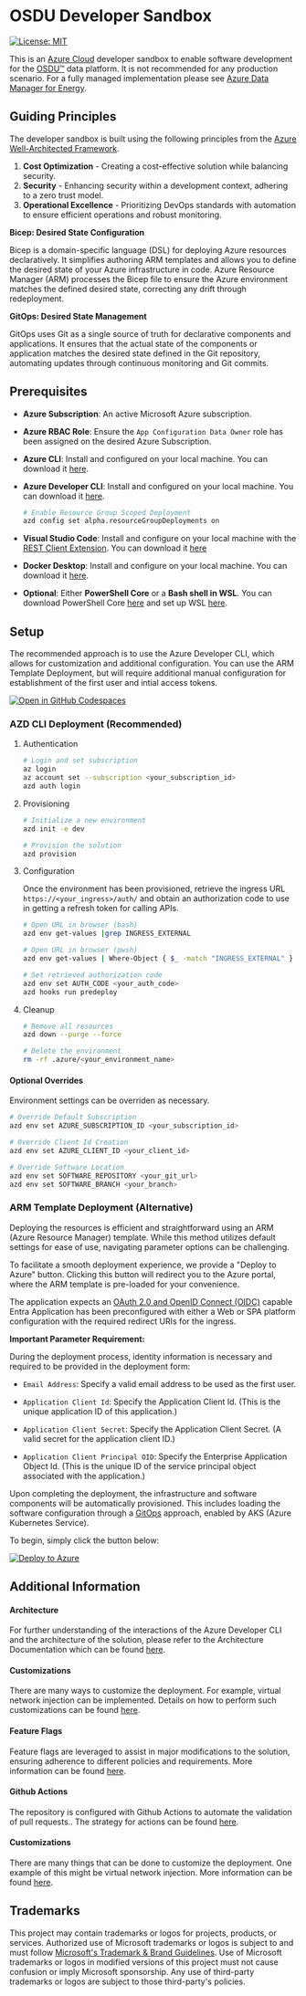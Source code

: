 # OSDU Developer Sandbox

[![License: MIT](https://img.shields.io/badge/License-MIT-yellow.svg)](https://opensource.org/licenses/MIT)  

This is an [Azure Cloud](https://azure.microsoft.com/) developer sandbox to enable software development for the [OSDU™](https://community.opengroup.org/osdu/platform) data platform.  It is not recommended for any production scenario.  For a fully managed implementation please see [Azure Data Manager for Energy](https://azure.microsoft.com/en-us/products/data-manager-for-energy).


## Guiding Principles

The developer sandbox is built using the following principles from the [Azure Well-Architected Framework](https://learn.microsoft.com/en-us/azure/well-architected/what-is-well-architected-framework).


1. **Cost Optimization** - Creating a cost-effective solution while balancing security.
2. **Security** - Enhancing security within a development context, adhering to a zero trust model.
3. **Operational Excellence** - Prioritizing DevOps standards with automation to ensure efficient operations and robust monitoring.


**Bicep: Desired State Configuration**

Bicep is a domain-specific language (DSL) for deploying Azure resources declaratively. It simplifies authoring ARM templates and allows you to define the desired state of your Azure infrastructure in code. Azure Resource Manager (ARM) processes the Bicep file to ensure the Azure environment matches the defined desired state, correcting any drift through redeployment.

**GitOps: Desired State Management**

GitOps uses Git as a single source of truth for declarative components and applications. It ensures that the actual state of the components or application matches the desired state defined in the Git repository, automating updates through continuous monitoring and Git commits.


## Prerequisites

- __Azure Subscription__: An active Microsoft Azure subscription.

- __Azure RBAC Role__: Ensure the `App Configuration Data Owner` role has been assigned on the desired Azure Subscription.

- __Azure CLI__: Install and configured on your local machine. You can download it [here](https://docs.microsoft.com/en-us/cli/azure/install-azure-cli).

- __Azure Developer CLI__: Install and configured on your local machine. You can download it [here](https://learn.microsoft.com/en-us/azure/developer/azure-developer-cli/install-azd).

    ```bash
    # Enable Resource Group Scoped Deployment
    azd config set alpha.resourceGroupDeployments on
    ```

- __Visual Studio Code__: Install and configure on your local machine with the [REST Client Extension](https://marketplace.visualstudio.com/items?itemName=humao.rest-client). You can download it [here](https://code.visualstudio.com/download)

- **Docker Desktop**: Install and configure on your local machine. You can download it [here](https://www.docker.com/products/docker-desktop).

- **Optional**: Either **PowerShell Core** or a **Bash shell in WSL**. You can download PowerShell Core [here](https://github.com/PowerShell/PowerShell) and set up WSL [here](https://docs.microsoft.com/en-us/windows/wsl/install).


## Setup

The recommended approach is to use the Azure Developer CLI, which allows for customization and additional configuration. You can use the ARM Template Deployment, but will require additional manual configuration for establishment of the first user and intial access tokens.

[![Open in GitHub Codespaces](https://github.com/codespaces/badge.svg)](https://codespaces.new/azure/osdu-developer)

### AZD CLI Deployment (Recommended)

1. Authentication

    ```bash
    # Login and set subscription
    az login
    az account set --subscription <your_subscription_id>
    azd auth login
    ```

2. Provisioning

    ```bash
    # Initialize a new environment
    azd init -e dev
    
    # Provision the solution
    azd provision
    ```

3. Configuration

    Once the environment has been provisioned, retrieve the ingress URL `https://<your_ingress>/auth/` and obtain an authorization code to use in getting a refresh token for calling APIs.

    ```bash
    # Open URL in browser (bash)
    azd env get-values |grep INGRESS_EXTERNAL

    # Open URL in browser (pwsh)
    azd env get-values | Where-Object { $_ -match "INGRESS_EXTERNAL" }
    
    # Set retrieved authorization code
    azd env set AUTH_CODE <your_auth_code>
    azd hooks run predeploy
    ```

4. Cleanup

    ```bash
    # Remove all resources
    azd down --purge --force
    
    # Delete the environment
    rm -rf .azure/<your_environment_name>
    ```


#### Optional Overrides

Environment settings can be overriden as necessary.

```bash
# Override Default Subscription
azd env set AZURE_SUBSCRIPTION_ID <your_subscription_id>

# Override Client Id Creation
azd env set AZURE_CLIENT_ID <your_client_id>

# Override Software Location
azd env set SOFTWARE_REPOSITORY <your_git_url>
azd env set SOFTWARE_BRANCH <your_branch>
```

### ARM Template Deployment  (Alternative)

Deploying the resources is efficient and straightforward using an ARM (Azure Resource Manager) template. While this method utilizes default settings for ease of use, navigating parameter options can be challenging.

To facilitate a smooth deployment experience, we provide a "Deploy to Azure" button. Clicking this button will redirect you to the Azure portal, where the ARM template is pre-loaded for your convenience.

The application expects an [OAuth 2.0 and OpenID Connect (OIDC)](https://learn.microsoft.com/en-us/entra/identity-platform/v2-oauth2-implicit-grant-flow) capable Entra Application has been preconfigured with either a Web or SPA platform configuration with the required redirect URIs for the ingress.

**Important Parameter Requirement:**

During the deployment process, identity information is necessary and required to be provided in the deployment form:

- `Email Address`: Specify a valid email address to be used as the first user.

- `Application Client Id`: Specify the Application Client Id. (This is the unique application ID of this application.)
- `Application Client Secret`: Specify the Application Client Secret. (A valid secret for the application client ID.)
- `Application Client Principal OID`: Specify the Enterprise Application Object Id. (This is the unique ID of the service principal object associated with the application.)


Upon completing the deployment, the infrastructure and software components will be automatically provisioned. This includes loading the software configuration through a [GitOps](https://learn.microsoft.com/en-us/azure/architecture/example-scenario/gitops-aks/gitops-blueprint-aks) approach, enabled by AKS (Azure Kubernetes Service).

To begin, simply click the button below:

[![Deploy to Azure](https://aka.ms/deploytoazurebutton)](https://portal.azure.com/#create/Microsoft.Template/uri/https%3A%2F%2Fraw.githubusercontent.com%2FAzure%2Fosdu-developer%2Fmain%2Fazuredeploy.json)


## Additional Information

#### Architecture

For further understanding of the interactions of the Azure Developer CLI and the architecture of the solution, please refer to the Architecture Documentation which can be found [here](docs/archiecture.md).


#### Customizations

There are many ways to customize the deployment. For example, virtual network injection can be implemented. Details on how to perform such customizations can be found [here](docs/vnet-injection.md).


#### Feature Flags

Feature flags are leveraged to assist in major modifications to the solution, ensuring adherence to different policies and requirements. More information can be found [here](docs/feature-flags.md).
                          

#### Github Actions

The repository is configured with Github Actions to automate the validation of pull requests.. The strategy for actions can be found [here](docs/pipelines.md).


#### Customizations

There are many things that can be done to customize the deployment. One example of this might be virtual network injection. More information can be found [here](docs/vnet-injection.md).


## Trademarks

This project may contain trademarks or logos for projects, products, or services. Authorized use of Microsoft
trademarks or logos is subject to and must follow
[Microsoft's Trademark & Brand Guidelines](https://www.microsoft.com/en-us/legal/intellectualproperty/trademarks/usage/general).
Use of Microsoft trademarks or logos in modified versions of this project must not cause confusion or imply Microsoft sponsorship.
Any use of third-party trademarks or logos are subject to those third-party's policies.


